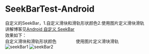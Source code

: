 # SeekBarTest-Android
自定义的SeekBar，1.自定义滑块和滑轨形状颜色2.使用图片定义滑块滑轨<br>
讲解博客见[Android 自定义 SeekBar](http://blog.csdn.net/htwhtw123/article/details/78005899)<br>
效果如下：<br>自定义滑块和滑轨形状颜色  　　　　使用图片定义滑块滑轨<br>
![seekBar1](https://github.com/HeTingwei/SeekBarTest/blob/master/doc/seekBar1.gif)
![seekBar2](https://github.com/HeTingwei/SeekBarTest/blob/master/doc/seekBar2.gif) 
